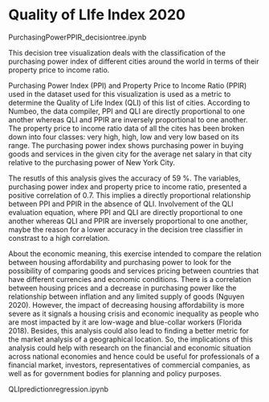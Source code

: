 # Quality of LIfe Index 2020

PurchasingPowerPPIR_decisiontree.ipynb

This decision tree visualization deals with the classification of the purchasing power index of different cities around the world in terms of their property price to income ratio. 

Purchasing Power Index (PPI) and Property Price to Income Ratio (PPIR) used in the dataset used for this visualization is used as a metric to determine the Quality of Life Index (QLI) of this list of cities. According to Numbeo, the data compiler, PPI and QLI are directly proportional to one another whereas QLI and PPIR are inversely proportional to one another. The property price to income ratio data of all the cites has been broken down into four classes: very high, high, low and very low based on its range. The purchasing power index shows purchasing power in buying goods and services in the given city for the average net salary in that city relative to the purchasing power of New York City.

The resutls of this analysis gives the accuracy of 59 %. The variables, purchasing power index and property price to income ratio, presented a positive correlation of 0.7. This implies a directly proportional relationship between PPI and PPIR in the absence of QLI. Involvement of the QLI evaluation equation, where  PPI and QLI are directly proportional to one another whereas QLI and PPIR are inversely proportional to one another, maybe the reason for a lower accuracy in the decision tree classifier in constrast to a high correlation.  

About the economic meaning, this exercise intended to compare the relation between housing affordability and purchasing power to look for the possibility of comparing goods and services pricing between countries that have different currencies and economic conditions. There is a correlation between housing prices and a decrease in purchasing power like the relationship between inflation and any limited supply of goods (Nguyen 2020).  However, the impact of decreasing housing affordability is more severe as it signals a housing crisis and economic inequality as people who are most impacted by it are low-wage and blue-collar workers (Florida 2018).  Besides, this analysis could also lead to finding a better metric for the market analysis of a geographical location. So, the implications of this analysis could help with research on the financial and economic situation across national economies and hence could be useful for professionals of a financial market, investors, representatives of commercial companies, as well as for government bodies for planning and policy purposes.


QLIpredictionregression.ipynb


